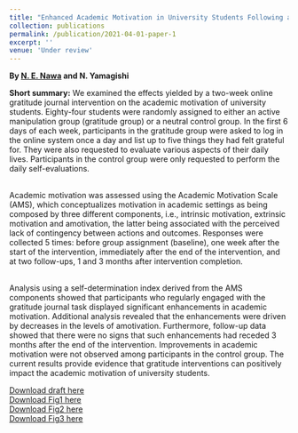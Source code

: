 ```yaml
---
title: "Enhanced Academic Motivation in University Students Following a Two-week Online Gratitude Journal Intervention"
collection: publications
permalink: /publication/2021-04-01-paper-1
excerpt: ''
venue: 'Under review'
---
```


<b>By <a href="https://eijinawa.github.io">N. E. Nawa</a> and N. Yamagishi</b>

<b>Short summary:</b> We examined the effects yielded by a two-week
online gratitude journal intervention on the academic motivation of
university students. Eighty-four students were randomly assigned to
either an active manipulation group (gratitude group) or a neutral
control group. In the first 6 days of each week, participants in the
gratitude group were asked to log in the online system once a day and
list up to five things they had felt grateful for. They were also
requested to evaluate various aspects of their daily
lives. Participants in the control group were only requested to
perform the daily self-evaluations.

<br>Academic motivation was assessed
using the Academic Motivation Scale (AMS), which conceptualizes
motivation in academic settings as being composed by three different
components, i.e., intrinsic motivation, extrinsic motivation and
amotivation, the latter being associated with the perceived lack of
contingency between actions and outcomes. Responses were collected 5
times: before group assignment (baseline), one week after the start of
the intervention, immediately after the end of the intervention, and
at two follow-ups, 1 and 3 months after intervention completion.

<br>Analysis using a self-determination index derived from the AMS
components showed that participants who regularly engaged with the
gratitude journal task displayed significant enhancements in academic
motivation. Additional analysis revealed that the enhancements were
driven by decreases in the levels of amotivation. Furthermore,
follow-up data showed that there were no signs that such enhancements
had receded 3 months after the end of the intervention. Improvements
in academic motivation were not observed among participants in the
control group. The current results provide evidence that gratitude
interventions can positively impact the academic motivation of
university students.

[Download draft here](http://eijinawa.github.io/files/paper-2021-04-01.pdf)<br>
[Download Fig1 here](http://eijinawa.github.io/files/paper-2021-FIG_1.tiff)<br>
[Download Fig2 here](http://eijinawa.github.io/files/paper-2021-FIG_2.tiff)<br>
[Download Fig3 here](http://eijinawa.github.io/files/paper-2021-FIG_3.tiff)<br>

